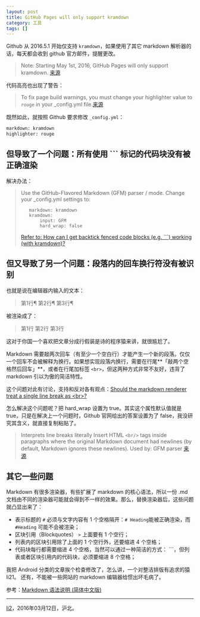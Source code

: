 ```yaml
---
layout: post
title: GitHub Pages will only support kramdown
category: 工具
tags: []
---
```


Github 从 2016.5.1 开始仅支持 `kramdown`，如果使用了其它 markdown 解析器的话，每天都会收到 github 官方邮件，提醒更改。

> Note: Starting May 1st, 2016, GitHub Pages will only support kramdown. [来源](https://help.github.com/articles/updating-your-markdown-processor-to-kramdown/)

代码高亮也出现了警告：

> To fix page build warnings, you must change your highlighter value to `rouge` in your _config.yml file.[来源](https://help.github.com/articles/page-build-failed-config-file-error/#fixing-highlighting-errors)

既然如此，就按照 Github 要求修改 `_config.yml`：

```xml
markdown: kramdown
highlighter: rouge
```

## 但导致了一个问题：所有使用 **\`\`\`** 标记的代码块没有被正确渲染

解决办法：

> Use the GitHub-Flavored Markdown (GFM) parser / mode. Change your _config.yml settings to:
>    
>        markdown: kramdown
>        kramdown:
>            input: GFM
>            hard_wrap: false
>
> [Refer to: How can I get backtick fenced code blocks (e.g. ```) working (with kramdown)?](https://github.com/planetjekyll/quickrefs/blob/master/FAQ.md#q-how-can-i-get-backtick-fenced-code-blocks-eg--working-with-kramdown)


## 但又导致了另一个问题：段落内的回车换行符没有被识别

也就是说在编辑器内输入的文本：

>    第1行¶
>    第2行¶
>    第3行¶

被渲染成了：

> 第1行 第2行 第3行

这对于你国一个喜欢把文章分成行假装是诗的程序猿来讲，就很尴尬了。

Markdown 需要敲两次回车（有至少一个空白行）才能产生一个新的段落。仅仅一个回车不会被解释为换行。如果想实现段落内换行，需要在行尾**「敲两个空格然后回车」**，或者在行尾加标签 `<br>`，但这两种方式非常不友好，违背了 markdown 引以为傲的简洁特性。

这个问题对此有讨论，支持和反对各有观点：[Should the markdown renderer treat a single line break as \<br\>?](http://meta.stackexchange.com/questions/26011/should-the-markdown-renderer-treat-a-single-line-break-as-br)

怎么解决这个问题呢？把 hard_wrap 设置为 true。其实这个属性默认值就是 true，只是在解决上一个问题时，Github 官网给出的答案设置为了 false，我没研究其含义，就直接复制粘贴了。

> Interprets line breaks literally
> Insert HTML `<br/>` tags inside paragraphs where the original Markdown document had newlines (by default, Markdown ignores these newlines).
> Used by: GFM parser [来源](http://kramdown.gettalong.org/rdoc/Kramdown/Options.html)


## 其它一些问题

Markdown 有很多渲染器，有些扩展了 markdown 的核心语法，所以一份 .md 文档由不同的渲染器可能就会得到不一样的效果。那么，替换渲染器后，这些问题就凸显出来了：

- 表示标题的 `#` 必须与文字内容有 1 个空格隔开：`# Heading`能被正确渲染，而 `#Heading` 可能不会被渲染；
- 区块引用（Blockquotes） `>` 上面要有 1 个空行；
- 列表内的区块引用除了上面的 1 个空行外，还要缩进 4 个空格；
- 代码块每行都需要缩进 4 个空格，当然可以通过一种简洁的方式： \`\`\`，但列表或者区块引用内的代码块，必须要缩进 8 个空格；


我把 Android 分类的文章挨个检查修改了，怎么讲，一个对整洁排版有追求的猿 li21。
还有，不能被一些网站的 markdown 编辑器给惯出坏毛病了。

参考：[Markdown 语法说明 (简体中文版)](http://wowubuntu.com/markdown/index.html)

------

[li2](http:li2.me)，2016年03月12日，沪北。
